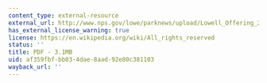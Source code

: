 ```yaml
---
content_type: external-resource
external_url: http://www.nps.gov/lowe/parknews/upload/Lowell_Offering_2010_Web.pdf
has_external_license_warning: true
license: https://en.wikipedia.org/wiki/All_rights_reserved
status: ''
title: PDF - 3.1MB
uid: af359fbf-bb03-4dae-8aad-92e80c381103
wayback_url: ''
---
```

